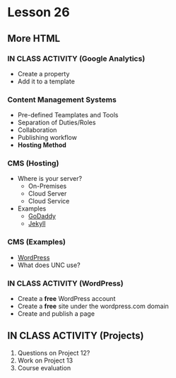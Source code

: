 # Lesson 26
    
## More HTML

### IN CLASS ACTIVITY (Google Analytics)

* Create a property
* Add it to a template

### Content Management Systems

* Pre-defined Teamplates and Tools
* Separation of Duties/Roles
* Collaboration
* Publishing workflow
* **Hosting Method**

### CMS (Hosting)

* Where is your server?
    * On-Premises
    * Cloud Server
    * Cloud Service
* Examples
    * [GoDaddy](https://www.godaddy.com/hosting)
    * [Jekyll](https://jekyllrb.com/)

### CMS (Examples)

* [WordPress](https://wordpress.com/)
* What does UNC use?

### IN CLASS ACTIVITY (WordPress)

* Create a **free** WordPress account
* Create a **free** site under the wordpress.com domain
* Create and publish a page

## IN CLASS ACTIVITY (Projects)

1. Questions on Project 12?
2. Work on Project 13
3. Course evaluation
